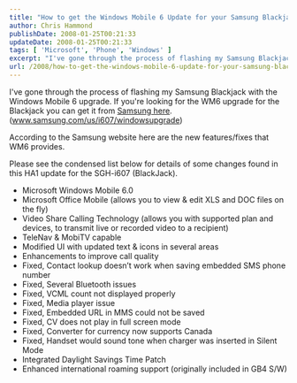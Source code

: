 ```yaml
---
title: "How to get the Windows Mobile 6 Update for your Samsung Blackjack (WM6)"
author: Chris Hammond
publishDate: 2008-01-25T00:21:33
updateDate: 2008-01-25T00:21:33
tags: [ 'Microsoft', 'Phone', 'Windows' ]
excerpt: "I've gone through the process of flashing my Samsung Blackjack with the Windows Mobile 6 upgrade. If you're looking for the WM6 upgrade for the Blackjack you can get it from Samsung here. (www.samsung.com/us/i607/windowsupgrade)  According to the Samsung website here are the new features/fixes that WM6 provides.  Please see the condensed list below for details of some changes found in this HA1 update for the SGH-i607 (BlackJack).  "
url: /2008/how-to-get-the-windows-mobile-6-update-for-your-samsung-blackjack-wm6  # Use the generated URL with year
---
```

<p>I've gone through the process of flashing my Samsung Blackjack with the Windows Mobile 6 upgrade. If you're looking for the WM6 upgrade for the Blackjack you can get it from <a href="https://www.samsung.com/us/i607/windowsupgrade">Samsung here</a>. (<a target="_blank" href="https://www.samsung.com/us/i607/windowsupgrade">www.samsung.com/us/i607/windowsupgrade</a>)</p> <p>According to the Samsung website here are the new features/fixes that WM6 provides.</p> <p><a name="fixes"></a>Please see the condensed list below for details of some changes found in this HA1 update for the SGH-i607 (BlackJack).</p> <ul>     <li>Microsoft Windows Mobile 6.0</li>     <li>Microsoft Office Mobile (allows you to view &amp; edit XLS and DOC files on the fly)</li>     <li>Video Share Calling Technology (allows you with supported plan and devices, to transmit live or recorded video to a recipient)</li>     <li>TeleNav &amp; MobiTV capable</li>     <li>Modified UI with updated text &amp; icons in several areas</li>     <li>Enhancements to improve call quality</li>     <li>Fixed, Contact lookup doesn’t work when saving embedded SMS phone number</li>     <li>Fixed, Several Bluetooth issues</li>     <li>Fixed, VCML count not displayed properly</li>     <li>Fixed, Media player issue</li>     <li>Fixed, Embedded URL in MMS could not be saved</li>     <li>Fixed, CV does not play in full screen mode</li>     <li>Fixed, Converter for currency now supports Canada</li>     <li>Fixed, Handset would sound tone when charger was inserted in Silent Mode</li>     <li>Integrated Daylight Savings Time Patch</li>     <li>Enhanced international roaming support (originally included in GB4 S/W)</li> </ul>
